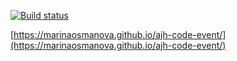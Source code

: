 [![Build status](https://ci.appveyor.com/api/projects/status/iqpoo170g1ja8h2r?svg=true)](https://ci.appveyor.com/project/MarinaOsmanova/ajh-code-event)

[https://marinaosmanova.github.io/ajh-code-event/](https://marinaosmanova.github.io/ajh-code-event/)
